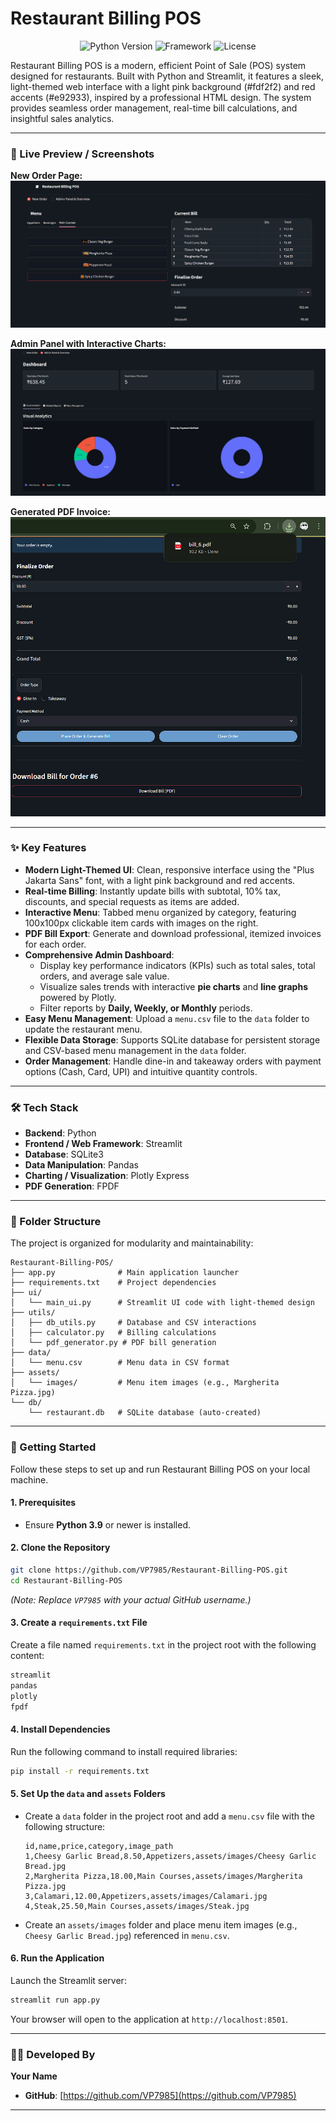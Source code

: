 # Restaurant Billing POS

<p align="center">
  <img src="https://img.shields.io/badge/Python-3.9+-blue.svg" alt="Python Version">
  <img src="https://img.shields.io/badge/Framework-Streamlit-red" alt="Framework">
  <img src="https://img.shields.io/badge/License-MIT-green" alt="License">
</p>

Restaurant Billing POS is a modern, efficient Point of Sale (POS) system designed for restaurants. Built with Python and Streamlit, it features a sleek, light-themed web interface with a light pink background (#fdf2f2) and red accents (#e92933), inspired by a professional HTML design. The system provides seamless order management, real-time bill calculations, and insightful sales analytics.

---

### 📸 Live Preview / Screenshots

**New Order Page:**  
![New Order Page](assets/demo/screenshot1.png)

**Admin Panel with Interactive Charts:**  
![Admin Panel](assets/demo/screenshot3.png)

**Generated PDF Invoice:**  
![PDF Invoice](assets/demo/screenshot7.png)

---

### ✨ Key Features

- **Modern Light-Themed UI**: Clean, responsive interface using the "Plus Jakarta Sans" font, with a light pink background and red accents.
- **Real-time Billing**: Instantly update bills with subtotal, 10% tax, discounts, and special requests as items are added.
- **Interactive Menu**: Tabbed menu organized by category, featuring 100x100px clickable item cards with images on the right.
- **PDF Bill Export**: Generate and download professional, itemized invoices for each order.
- **Comprehensive Admin Dashboard**:
  - Display key performance indicators (KPIs) such as total sales, total orders, and average sale value.
  - Visualize sales trends with interactive **pie charts** and **line graphs** powered by Plotly.
  - Filter reports by **Daily, Weekly, or Monthly** periods.
- **Easy Menu Management**: Upload a `menu.csv` file to the `data` folder to update the restaurant menu.
- **Flexible Data Storage**: Supports SQLite database for persistent storage and CSV-based menu management in the `data` folder.
- **Order Management**: Handle dine-in and takeaway orders with payment options (Cash, Card, UPI) and intuitive quantity controls.

---

### 🛠️ Tech Stack

- **Backend**: Python
- **Frontend / Web Framework**: Streamlit
- **Database**: SQLite3
- **Data Manipulation**: Pandas
- **Charting / Visualization**: Plotly Express
- **PDF Generation**: FPDF

---

### 📂 Folder Structure

The project is organized for modularity and maintainability:

```
Restaurant-Billing-POS/
├── app.py              # Main application launcher
├── requirements.txt    # Project dependencies
├── ui/
│   └── main_ui.py      # Streamlit UI code with light-themed design
├── utils/
│   ├── db_utils.py     # Database and CSV interactions
│   ├── calculator.py   # Billing calculations
│   └── pdf_generator.py # PDF bill generation
├── data/
│   └── menu.csv        # Menu data in CSV format
├── assets/
│   └── images/         # Menu item images (e.g., Margherita Pizza.jpg)
└── db/
    └── restaurant.db   # SQLite database (auto-created)
```

---

### 🚀 Getting Started

Follow these steps to set up and run Restaurant Billing POS on your local machine.

#### 1. Prerequisites
- Ensure **Python 3.9** or newer is installed.

#### 2. Clone the Repository
```bash
git clone https://github.com/VP7985/Restaurant-Billing-POS.git
cd Restaurant-Billing-POS
```

*(Note: Replace `VP7985` with your actual GitHub username.)*

#### 3. Create a `requirements.txt` File
Create a file named `requirements.txt` in the project root with the following content:

```txt
streamlit
pandas
plotly
fpdf
```

#### 4. Install Dependencies
Run the following command to install required libraries:

```bash
pip install -r requirements.txt
```

#### 5. Set Up the `data` and `assets` Folders
- Create a `data` folder in the project root and add a `menu.csv` file with the following structure:
  ```csv
  id,name,price,category,image_path
  1,Cheesy Garlic Bread,8.50,Appetizers,assets/images/Cheesy Garlic Bread.jpg
  2,Margherita Pizza,18.00,Main Courses,assets/images/Margherita Pizza.jpg
  3,Calamari,12.00,Appetizers,assets/images/Calamari.jpg
  4,Steak,25.50,Main Courses,assets/images/Steak.jpg
  ```
- Create an `assets/images` folder and place menu item images (e.g., `Cheesy Garlic Bread.jpg`) referenced in `menu.csv`.

#### 6. Run the Application
Launch the Streamlit server:

```bash
streamlit run app.py
```

Your browser will open to the application at `http://localhost:8501`.



---

### 👨‍💻 Developed By

**Your Name**

- **GitHub**: [https://github.com/VP7985](https://github.com/VP7985)



---
